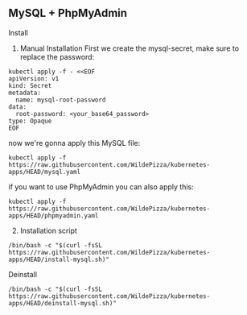 MySQL + PhpMyAdmin
---------
Install

1. Manual Installation
First we create the mysql-secret, make sure to replace the password:
```
kubectl apply -f - <<EOF
apiVersion: v1
kind: Secret
metadata:
  name: mysql-root-password
data:
  root-password: <your_base64_password>
type: Opaque
EOF
```
now we're gonna apply this MySQL file:
```
kubectl apply -f https://raw.githubusercontent.com/WildePizza/kubernetes-apps/HEAD/mysql.yaml
```
if you want to use PhpMyAdmin you can also apply this:
```
kubectl apply -f https://raw.githubusercontent.com/WildePizza/kubernetes-apps/HEAD/phpmyadmin.yaml
```
2. Installation script
```
/bin/bash -c "$(curl -fsSL https://raw.githubusercontent.com/WildePizza/kubernetes-apps/HEAD/install-mysql.sh)"
```
Deinstall
```
/bin/bash -c "$(curl -fsSL https://raw.githubusercontent.com/WildePizza/kubernetes-apps/HEAD/deinstall-mysql.sh)"
```
